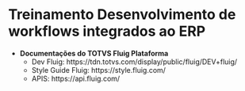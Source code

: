 # Treinamento Desenvolvimento de workflows integrados ao ERP

<ul>
	<li>
		<b>Documentações do TOTVS Fluig Plataforma</b>
		<ul>
			<li>Dev Fluig: https://tdn.totvs.com/display/public/fluig/DEV+fluig/</li>
			<li>Style Guide Fluig: https://style.fluig.com/</li>
			<li>APIS: https://api.fluig.com/</li>
		</ul>
	</li>
</ul>